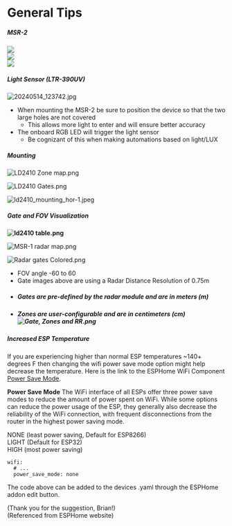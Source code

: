 # General Tips

##### MSR-2

![](../assets/msr-2-bare-pcb-front.jpg)<br> ![](../assets/msr-2-bare-pcb-rear.jpg)<br> ![](../assets/msr-2-ld2410-front-no-case.jpg)

##### **Light Sensor (LTR-390UV)**

![20240514_123742.jpg](../assets/20240514-123742.jpg)

* When mounting the MSR-2 be sure to position the device so that the two large holes are not covered
  * This allows more light to enter and will ensure better accuracy
* The onboard RGB LED will trigger the light sensor
  * Be cognizant of this when making automations based on light/LUX

##### **Mounting**

![LD2410 Zone map.png](../assets/ld2410-zone-map.png)

![LD2410 Gates.png](../assets/ld2410-gates.png)

![ld2410_mounting_hor-1.jpeg](../assets/ld2410-mounting-hor-1.jpeg)

##### **Gate and FOV Visualization**

**![ld2410 table.png](../assets/ld2410-table.png)**

![MSR-1 radar map.png](../assets/msr-1-radar-map.png)

![Radar gates Colored.png](../assets/radar-gates-colored.png)

* FOV angle -60 to 60
* Gate images above are using a Radar Distance Resolution of 0.75m
* ##### **Gates are pre-defined by the radar module and are in meters (m)**
* ##### **Zones are user-configurable and are in centimeters (cm) ![Gate, Zones and RR.png](../assets/gate-zones-and-rr.png)**

##### **Increased ESP Temperature**

If you are experiencing higher than normal ESP temperatures ~140+ degrees F then changing the wifi power save mode option might help decrease the temperature. Here is the link to the ESPHome WiFi Component [Power Save Mode](https://esphome.io/components/wifi.html#power-save-mode).

**Power Save Mode** The WiFi interface of all ESPs offer three power save modes to reduce the amount of power spent on WiFi. While some options can reduce the power usage of the ESP, they generally also decrease the reliability of the WiFi connection, with frequent disconnections from the router in the highest power saving mode.

NONE (least power saving, Default for ESP8266)<br> LIGHT (Default for ESP32)<br> HIGH (most power saving)

```
wifi:
  # ...
  power_save_mode: none
```

The code above can be added to the devices .yaml through the ESPHome addon edit button.

(Thank you for the suggestion, Brian!)<br> (Referenced from ESPHome website)